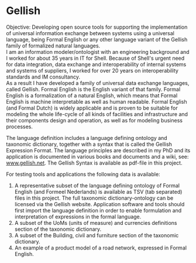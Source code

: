 # Gellish
Objective: Developing open source tools for supporting the implementation of universal information exchange between systems using a universal language, being Formal English or any other language variant of the Gellish family of formalized natural languages.  
I am an information modeler/ontologist with an engineering background and I worked for about 35 years in IT for Shell. Because of Shell's urgent need for data integration, data exchange and interoperability of internal systems and systems of suppliers, I worked for over 20 years on interoperability standards and IM consultancy.  
As a result I have developed a family of universal data exchange languages, called Gellish. Formal English is the English variant of that family. Formal English is a formalization of a natural English, which means that Formal English is machine interpretable as well as human readable. Formal English (and Formal Dutch) is widely applicable and is proven to be suitable for modeling the whole life-cycle of all kinds of facilities and infrastructure and their components design and operation, as well as for modeling business processes.  
  
The language definition includes a language defining ontology and taxonomic dictionary, together with a syntax that is called the Gellish Expression Format. The language principles are described in my PhD and its application is documented in various books and documents and a wiki, see: www.gellish.net. The Gellish Syntax is available as pdf-file in this project.  
  
For testing tools and applications the following data is available:  
1. A representative subset of the language defining ontology of Formal English (and Formeel Nederlands) is available as TSV (tab separated) files in this project. The full taxonomic dictionary-ontology can be licensed via the Gellish website. Application software and tools should first import the language definition in order to enable formulation and interpretation of expressions in the formal language.  
2. A subset of the UoMs (units of measure) and currencies definitions section of the taxonomic dictionary.  
3. A subset of the Building, civil and furniture section of the taxonomic dictionary.  
4. An example of a product model of a road network, expressed in Formal English.  
